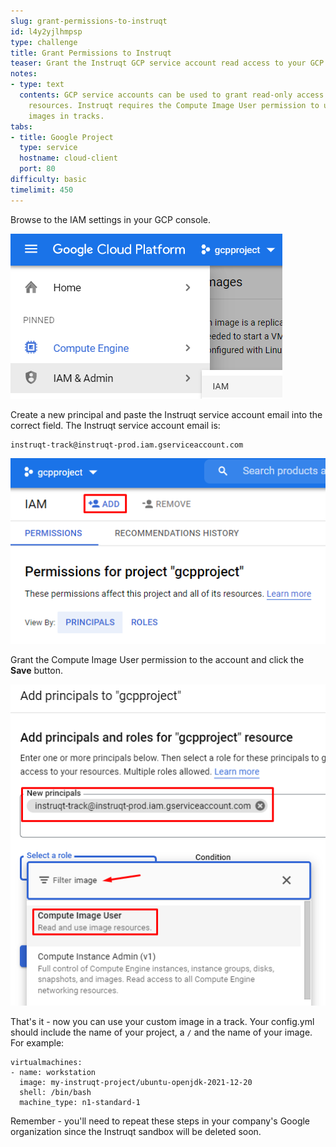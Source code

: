 ```yaml
---
slug: grant-permissions-to-instruqt
id: l4y2yjlhmpsp
type: challenge
title: Grant Permissions to Instruqt
teaser: Grant the Instruqt GCP service account read access to your GCP project.
notes:
- type: text
  contents: GCP service accounts can be used to grant read-only access to specific
    resources. Instruqt requires the Compute Image User permission to use your custom
    images in tracks.
tabs:
- title: Google Project
  type: service
  hostname: cloud-client
  port: 80
difficulty: basic
timelimit: 450
---
```

Browse to the IAM settings in your GCP console.

![GCP IAM Menu](../assets/gcp_iam_menu.png)

Create a new principal and paste the Instruqt service account email into the correct field. The Instruqt service account email is:

```
instruqt-track@instruqt-prod.iam.gserviceaccount.com
```

![Create New IAM Principal](../assets/gcp_add_iam_principal.png)

Grant the Compute Image User permission to the account and click the **Save** button.

![Grant Compute Image User Permission](../assets/gcp_add_iam_permissions.png)

That's it - now you can use your custom image in a track. Your config.yml should include the name of your project, a `/` and the name of your image. For example:

```
virtualmachines:
- name: workstation
  image: my-instruqt-project/ubuntu-openjdk-2021-12-20
  shell: /bin/bash
  machine_type: n1-standard-1
```

Remember - you'll need to repeat these steps in your company's Google organization since the Instruqt sandbox will be deleted soon.